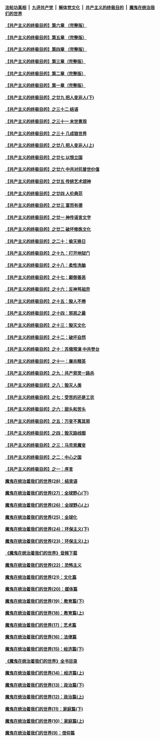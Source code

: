 ####  [法轮功真相](../../../../basic/blob/master/README.md?t=05301830) &nbsp;|&nbsp; [九评共产党](../../../../9ping.md/blob/master/README.md?t=05301830) &nbsp;|&nbsp; [解体党文化](../../../../jtdwh.md/blob/master/README.md?t=05301830)  &nbsp;|&nbsp; [共产主义的终极目的](../../../../gczydzjmd.md/blob/master/README.md?t=05301830) &nbsp;|&nbsp; [魔鬼在统治我们的世界](../../../../mgztzwmdsj.md/blob/master/README.md?t=05301830) 

#### [【共产主义的终极目的】第六章 （完整版）](../pages/nsc422/n11428913.md?t=05301830) 

#### [【共产主义的终极目的】第五章 （完整版）](../pages/nsc422/n11428912.md?t=05301830) 

#### [【共产主义的终极目的】第四章 （完整版）](../pages/nsc422/n11428907.md?t=05301830) 

#### [【共产主义的终极目的】第三章（完整版）](../pages/nsc422/n11428848.md?t=05301830) 

#### [【共产主义的终极目的】第二章（完整版）](../pages/nsc422/n11428831.md?t=05301830) 

#### [【共产主义的终极目的】第一章（完整版）](../pages/nsc422/n11417651.md?t=05301830) 

#### [【共产主义的终极目的】之廿九 把人变非人(下)](../pages/nsc422/n11344140.md?t=05301830) 

#### [【共产主义的终极目的】之三十二 结语](../pages/nsc422/n11360535.md?t=05301830) 

#### [【共产主义的终极目的】之三十一 末世景观](../pages/nsc422/n11351129.md?t=05301830) 

#### [【共产主义的终极目的】之三十 几成狼世界](../pages/nsc422/n11348280.md?t=05301830) 

#### [【共产主义的终极目的】之廿八 把人变非人(上)](../pages/nsc422/n11340492.md?t=05301830) 

#### [【共产主义的终极目的】之廿七 以恨立国](../pages/nsc422/n11336944.md?t=05301830) 

#### [【共产主义的终极目的】之廿六 中共对抗普世价值](../pages/nsc422/n11324785.md?t=05301830) 

#### [【共产主义的终极目的】之廿五 传统艺术颂神](../pages/nsc422/n11296396.md?t=05301830) 

#### [【共产主义的终极目的】之廿四 人伦典范](../pages/nsc422/n11296397.md?t=05301830) 

#### [【共产主义的终极目的】之廿三 富而有德](../pages/nsc422/n11283598.md?t=05301830) 

#### [【共产主义的终极目的】之廿一 神传语言文字](../pages/nsc422/n11263265.md?t=05301830) 

#### [【共产主义的终极目的】之廿二 破坏修炼文化](../pages/nsc422/n11245728.md?t=05301830) 

#### [【共产主义的终极目的】之二十：偷天换日](../pages/nsc422/n11238846.md?t=05301830) 

#### [【共产主义的终极目的】之十九：打开地狱门](../pages/nsc422/n11206376.md?t=05301830) 

#### [【共产主义的终极目的】之十八：柔性洗脑](../pages/nsc422/n11199994.md?t=05301830) 

#### [【共产主义的终极目的】之十七：颠倒善恶](../pages/nsc422/n11179782.md?t=05301830) 

#### [【共产主义的终极目的】之十六：反神骂祖宗](../pages/nsc422/n11166798.md?t=05301830) 

#### [【共产主义的终极目的】之十五：毁人不倦](../pages/nsc422/n11166792.md?t=05301830) 

#### [【共产主义的终极目的】之十四：邪恶之最](../pages/nsc422/n11150249.md?t=05301830) 

#### [【共产主义的终极目的】之十三：毁灭文化](../pages/nsc422/n11135227.md?t=05301830) 

#### [【共产主义的终极目的】之十二：破坏自然](../pages/nsc422/n11135214.md?t=05301830) 

#### [【共产主义的终极目的】之十：苏俄预演 中共登台](../pages/nsc422/n11118424.md?t=05301830) 

#### [【共产主义的终极目的】之十一：屠杀精英](../pages/nsc422/n11118442.md?t=05301830) 

#### [【共产主义的终极目的】之九：共产邪灵一路杀](../pages/nsc422/n11114139.md?t=05301830) 

#### [【共产主义的终极目的】之八：毁灭人类](../pages/nsc422/n11108503.md?t=05301830) 

#### [【共产主义的终极目的】之七：受苦的还是工农](../pages/nsc422/n11101809.md?t=05301830) 

#### [【共产主义的终极目的】之六：甜头和苦头](../pages/nsc422/n11096971.md?t=05301830) 

#### [【共产主义的终极目的】之五：万变不离其邪](../pages/nsc422/n11091285.md?t=05301830) 

#### [【共产主义的终极目的】之四：毁灭路线图](../pages/nsc422/n11086284.md?t=05301830) 

#### [【共产主义的终极目的】之三：马克思魔变](../pages/nsc422/n11061941.md?t=05301830) 

#### [【共产主义的终极目的】之二：中心之国](../pages/nsc422/n11047728.md?t=05301830) 

#### [【共产主义的终极目的】之一：序言](../pages/nsc422/n11086077.md?t=05301830) 

#### [魔鬼在统治着我们的世界(28)：结束语](../pages/nsc422/n10936246.md?t=05301830) 

#### [魔鬼在统治着我们的世界(27)：全球野心(下)](../pages/nsc422/n10928319.md?t=05301830) 

#### [魔鬼在统治着我们的世界(26)：全球野心(上)](../pages/nsc422/n10900318.md?t=05301830) 

#### [魔鬼在统治着我们的世界(25)：全球化](../pages/nsc422/n10788205.md?t=05301830) 

#### [魔鬼在统治着我们的世界(24)：环保主义(下)](../pages/nsc422/n10695307.md?t=05301830) 

#### [魔鬼在统治着我们的世界(23)：环保主义(上)](../pages/nsc422/n10688613.md?t=05301830) 

#### [《魔鬼在统治着我们的世界》音频下载](../pages/nsc422/n10635553.md?t=05301830) 

#### [魔鬼在统治着我们的世界(22)：恐怖主义](../pages/nsc422/n10614727.md?t=05301830) 

#### [魔鬼在统治着我们的世界(21)：文化篇](../pages/nsc422/n10597706.md?t=05301830) 

#### [魔鬼在统治着我们的世界(20)：媒体篇](../pages/nsc422/n10586579.md?t=05301830) 

#### [魔鬼在统治着我们的世界(19)：教育篇(下)](../pages/nsc422/n10564808.md?t=05301830) 

#### [魔鬼在统治着我们的世界(18)：教育篇(上)](../pages/nsc422/n10526970.md?t=05301830) 

#### [魔鬼在统治着我们的世界(17)：艺术篇](../pages/nsc422/n10499093.md?t=05301830) 

#### [魔鬼在统治着我们的世界(16)：法律篇](../pages/nsc422/n10485969.md?t=05301830) 

#### [魔鬼在统治着我们的世界(15)：经济篇(下)](../pages/nsc422/n10469975.md?t=05301830) 

#### [《魔鬼在统治着我们的世界》全书目录](../pages/nsc422/n10464261.md?t=05301830) 

#### [魔鬼在统治着我们的世界(14)：经济篇(上)](../pages/nsc422/n10457370.md?t=05301830) 

#### [魔鬼在统治着我们的世界(13)：政治篇(下)](../pages/nsc422/n10448270.md?t=05301830) 

#### [魔鬼在统治着我们的世界(12)：政治篇(上)](../pages/nsc422/n10444576.md?t=05301830) 

#### [魔鬼在统治着我们的世界(11)：家庭篇(下)](../pages/nsc422/n10440961.md?t=05301830) 

#### [魔鬼在统治着我们的世界(10)：家庭篇(上)](../pages/nsc422/n10435448.md?t=05301830) 

#### [魔鬼在统治着我们的世界(9)：信仰篇](../pages/nsc422/n10432159.md?t=05301830) 

